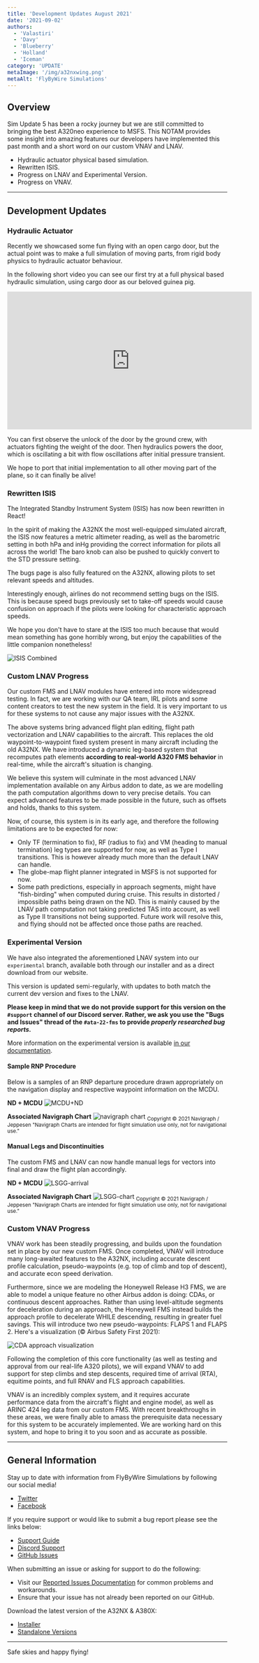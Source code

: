 ```yaml
---
title: 'Development Updates August 2021'
date: '2021-09-02'
authors:
  - 'Valastiri'
  - 'Davy'
  - 'Blueberry'
  - 'Holland'
  - 'Iceman'
category: 'UPDATE'
metaImage: '/img/a32nxwing.png'
metaAlt: 'FlyByWire Simulations'
---
```


## Overview

Sim Update 5 has been a rocky journey but we are still committed to bringing the best A320neo experience to MSFS. This NOTAM provides some insight into amazing features our developers have implemented this past month and a short word on our custom VNAV and LNAV.

- Hydraulic actuator physical based simulation.
- Rewritten ISIS.
- Progress on LNAV and Experimental Version.
- Progress on VNAV.

---

## Development Updates

### Hydraulic Actuator

Recently we showcased some fun flying with an open cargo door, but the actual point was to make a full simulation of moving parts, from rigid body physics to hydraulic actuator behaviour.

In the following short video you can see our first try at a full physical based hydraulic simulation, using cargo door as our beloved guinea pig.

<iframe width="560" height="315" src="https://www.youtube-nocookie.com/embed/KgzKziUz5bw" title="YouTube video player" frameborder="0" allow="accelerometer; autoplay; clipboard-write; encrypted-media; gyroscope; picture-in-picture" allowfullscreen></iframe>

You can first observe the unlock of the door by the ground crew, with actuators fighting the weight of the door. Then hydraulics powers the door, which is oscillating a bit with flow oscillations after initial pressure transient.

We hope to port that initial implementation to all other moving part of the plane, so it can finally be alive!

### Rewritten ISIS

The Integrated Standby Instrument System (ISIS) has now been rewritten in React!

In the spirit of making the A32NX the most well-equipped simulated aircraft, the ISIS now features a metric altimeter reading, as well as the barometric setting in both hPa and inHg providing the correct information for pilots all across the world! The baro knob can also be pushed to quickly convert to the STD pressure setting.

The bugs page is also fully featured on the A32NX, allowing pilots to set relevant speeds and altitudes.

Interestingly enough, airlines do not recommend setting bugs on the ISIS. This is because speed bugs previously set to take-off speeds would cause confusion on approach if the pilots were looking for characteristic approach speeds.

We hope you don't have to stare at the ISIS too much because that would mean something has gone horribly wrong, but enjoy the capabilities of the little companion nonetheless!

![ISIS Combined](/img/notam-images/isis-combined.jpg)

### Custom LNAV Progress

Our custom FMS and LNAV modules have entered into more widespread testing. In fact, we are working with our QA team, IRL pilots and some content creators to test the new system in the field. It is very important to us for these systems to not cause any major issues with the A32NX.

The above systems bring advanced flight plan editing, flight path vectorization and LNAV capabilities to the aircraft. This replaces the old waypoint-to-waypoint fixed system present in many aircraft including the old A32NX. We have introduced a dynamic leg-based system that recomputes path elements **according to real-world A320 FMS behavior** in real-time, while the aircraft's situation is changing.

We believe this system will culminate in the most advanced LNAV implementation available on any Airbus addon to date, as we are modelling the path computation algorithms down to very precise details. You can expect advanced features to be made possible in the future, such as offsets and holds, thanks to this system.

Now, of course, this system is in its early age, and therefore the following limitations are to be expected for now:

- Only TF (termination to fix), RF (radius to fix) and VM (heading to manual termination) leg types are supported for now, as well as Type I transitions. This is however already much more than the default LNAV can handle.
- The globe-map flight planner integrated in MSFS is not supported for now.
- Some path predictions, especially in approach segments, might have "fish-birding" when computed during cruise. This results in distorted / impossible paths being drawn on the ND. This is mainly caused by the LNAV path computation not taking predicted TAS into account, as well as Type II transitions not being supported. Future work will resolve this, and flying should not be affected once those paths are reached.

### Experimental Version

We have also integrated the aforementioned LNAV system into our `experimental` branch, available both through our installer and as a direct download from our website.

This version is updated semi-regularly, with updates to both match the current dev version and fixes to the LNAV.

**Please keep in mind that we do not provide support for this version on the `#support` channel of our Discord server. Rather, we ask you use the "Bugs and Issues" thread of the `#ata-22-fms` to provide *properly researched bug reports.***

More information on the experimental version is available [in our documentation](https://docs.flybywiresim.com/fbw-a32nx/support/exp/).

#### Sample RNP Procedure

Below is a samples of an RNP departure procedure drawn appropriately on the navigation display and respective waypoint information on the MCDU.

**ND + MCDU**
![MCDU+ND](/img/notam-images/NZQN-RNP-SID.jpg)

**Associated Navigraph Chart**
![navigraph chart](/img/notam-images/NZAN-RNP-chart.jpg)
<sub>Copyright © 2021 Navigraph / Jeppesen
"Navigraph Charts are intended for flight simulation use only, not for navigational use."</sub>

#### Manual Legs and Discontinuities

The custom FMS and LNAV can now handle manual legs for vectors into final and draw the flight plan accordingly.

**ND + MCDU**
![LSGG-arrival](/img/notam-images/LSGG-arrival.jpg)

**Associated Navigraph Chart**
![LSGG-chart](/img/notam-images/LSGG-chart.jpg)
<sub>Copyright © 2021 Navigraph / Jeppesen
"Navigraph Charts are intended for flight simulation use only, not for navigational use."</sub>

### Custom VNAV Progress

VNAV work has been steadily progressing, and builds upon the foundation set in place by our new custom FMS. Once completed, VNAV will introduce many long-awaited features to the A32NX, including accurate descent profile calculation, pseudo-waypoints (e.g. top of climb and top of descent), and accurate econ speed derivation.

Furthermore, since we are modeling the Honeywell Release H3 FMS, we are able to model a unique feature no other Airbus addon is doing: CDAs, or continuous descent approaches. Rather than using level-altitude segments for deceleration during an approach, the Honeywell FMS instead builds the approach profile to decelerate WHILE descending, resulting in greater fuel savings. This will introduce two new pseudo-waypoints: FLAPS 1 and FLAPS 2. Here's a visualization (© Airbus Safety First 2021):

![CDA approach visualization](https://europe.content.twixlmedia.com/twixl-preview/e37527c12cbd8fc4effad5ac269b712b/content/0360d4fcb7711304863074260074fba8/44/images/FIG.20.jpg?r=0.1224069083950936)

Following the completion of this core functionality (as well as testing and approval from our real-life A320 pilots), we will expand VNAV to add support for step climbs and step descents, required time of arrival (RTA), equitime points, and full RNAV and FLS approach capabilities.

VNAV is an incredibly complex system, and it requires accurate performance data from the aircraft's flight and engine model, as well as ARINC 424 leg data from our custom FMS. With recent breakthroughs in these areas, we were finally able to amass the prerequisite data necessary for this system to be accurately implemented. We are working hard on this system, and hope to bring it to you soon and as accurate as possible.

---

## General Information

Stay up to date with information from FlyByWire Simulations by following our social media!

- [Twitter](https://twitter.com/FlyByWireSim)
- [Facebook](https://www.facebook.com/FlyByWireSimulations/)

If you require support or would like to submit a bug report please see the links below:

- [Support Guide](https://docs.flybywiresim.com/aircraft/support/)
- [Discord Support](https://discord.gg/flybywire)
- [GitHub Issues](https://github.com/flybywiresim/a32nx/issues/new/choose)

When submitting an issue or asking for support to do the following:

- Visit our [Reported Issues Documentation](https://docs.flybywiresim.com/aircraft/support/known-issues/) for common problems and workarounds.
- Ensure that your issue has not already been reported on our GitHub.

Download the latest version of the A32NX & A380X:

- [Installer](https://api.flybywiresim.com/installer)
- [Standalone Versions](https://flybywiresim.com/downloads/)

---

Safe skies and happy flying!
